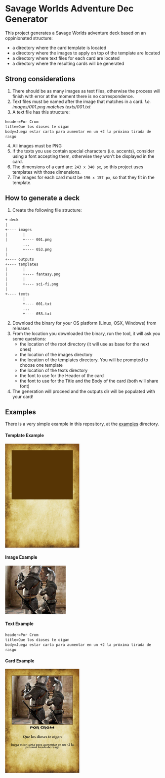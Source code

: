 # Savage Worlds Adventure Dec Generator
This project generates a Savage Worlds adventure deck based on an oppinionated structure:

- a directory where the card template is located
- a directory where the images to apply on top of the template are located
- a directory where text files for each card are located
- a directory where the resulting cards will be generated

## Strong considerations
1. There should be as many images as text files, otherwise the process will finish with error at the moment there is no correspondence.
2. Text files must be named after the image that matches in a card. _I.e. images/001.png matches texts/001.txt_
3. A text file has this structure:
```properties
header=Por Crom
title=Que los dioses te oigan
body=Juega estar carta para aumentar en un +2 la próxima tirada de rasgo
```
4. All images must be PNG
5. If the texts you use contain special characters (i.e. accents), consider using a font accepting them, otherwise they won't be displayed in the card.
6. The dimensions of a card are: `243 x 340 px`, so this project uses templates with those dimensions.
7. The images for each card must be `196 x 157 px`, so that they fit in the template.

## How to generate a deck
1. Create the following file structure:

```
+ deck
|
+---- images
|       |
|       +---- 001.png
        ...
|       +---- 053.png
|
+---- outputs
+---- templates
|       |
|       +---- fantasy.png
|       |
|       +---- sci-fi.png
|
+---- texts
        |
        +---- 001.txt
        ...
        +---- 053.txt
```
2. Download the binary for your OS platform (Linux, OSX, Windows) from releases
3. From the location you downloaded the binary, run the tool, it will ask you some questions:
    - the location of the root directory (it will use as base for the next ones)
    - the location of the images directory
    - the location of the templates directory. You will be prompted to choose one template
    - the location of the texts directory
    - the font to use for the Header of the card
    - the font to use for the Title and the Body of the card (both will share font)
4. The generation will proceed and the outputs dir will be populated with your card!

## Examples

There is a very simple example in this repository, at the [examples](./examples) directory.

#### Template Example
![template.png](./examples/templates/fantasy.png)

#### Image Example
![001.png](./examples/images/001.png)

#### Text Example
```properties
header=Por Crom
title=Que los dioses te oigan
body=Juega estar carta para aumentar en un +2 la próxima tirada de rasgo
```

#### Card Example
![card_001.png](./examples/outputs/card_001.png)
